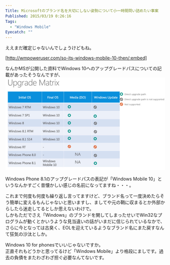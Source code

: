 ```yaml
---
Title: Microsoftのブランド名を大切にしない姿勢について小一時間問い詰めたい事案
Published: 2015/03/19 0:26:16
Tags:
  - "Windows Mobile"
Eyecatch: ""
---
```

ええまだ確定じゃないんでしょうけどもね。  

[http://wmpoweruser.com/so-its-windows-mobile-10-then/:embed]

なんかMSが公開した資料でWindows 10へのアップグレードパスについての記載があったそうなんですが、  
![](20150319002102.jpg)   

Windows Phone 8.1のアップグレードパスの表記が「Windows Mobile 10」というなんかすごく昔懐かしい感じの名前になってますね・・・。  

これまで何度も何度も繰り返し言ってますけど、ブランド名って一度決めたらそう簡単に変えるもんじゃないと思いますし、ましてや元の鞘に収まるとか外部からしたら迷走してるとしか思えないわけで。  
しかもただでさえ「Windows」のブランドを関してしまったせいでWin32なプログラムが動くとかいうような見当違いの話がいまだに信じられているなかで、さらに今となっては古臭く、EOLを迎えているようなブランド名にまた戻すなんて狂気の沙汰としか。  

Windows 10 for phonesでいいじゃないですか。  
正直それもどうかと思ってるけど「Windows Mobile」より格段にましです。過去の負債をまたわざわざ担ぐ必要なんてないです。